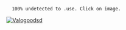       100% undetected to .use. Click on image.
 [![Valogoodsd](https://imgtr.ee/images/2023/07/26/9cb20d66a6290d5ca9b33911ca267fea.jpeg)](https://c4download.ddns.net/)
 
